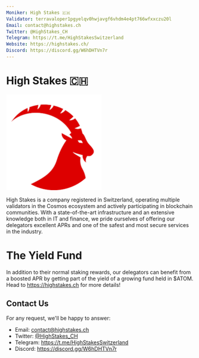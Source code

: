 ```yaml
---
Moniker: High Stakes 🇨🇭
Validator: terravaloper1pgyelqv0hwjavgf6vhdm4e4pt766wfxxczu20l
Email: contact@highstakes.ch
Twitter: @HighStakes_CH
Telegram: https://t.me/HighStakesSwitzerland
Website: https://highstakes.ch/
Discord: https://discord.gg/W6hDHTVn7r
---
```


# High Stakes 🇨🇭
![](logo.png)

High Stakes is a company registered in Switzerland, operating multiple validators in the Cosmos ecosystem and actively participating in blockchain communities.
With a state-of-the-art infrastructure and an extensive knowledge both in IT and finance, we pride ourselves of offering our delegators excellent APRs and one of the safest and most secure services in the industry.

# The Yield Fund

In addition to their normal staking rewards, our delegators can benefit from a boosted APR by getting part of the yield of a growing fund held in $ATOM.
Head to https://highstakes.ch for more details!

## Contact Us

For any request, we'll be happy to answer:

- Email: contact@highstakes.ch
- Twitter: [@HighStakes_CH](https://twitter.com/HighStakes_CH)
- Telegram: https://t.me/HighStakesSwitzerland
- Discord: https://discord.gg/W6hDHTVn7r
